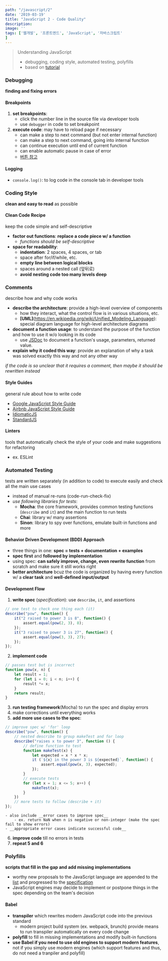 ```yaml
---
path: "/javascript/2"
date: '2019-03-19'
title: "JavaScript 2 - Code Quality"
description: 
image: ''
tags: ['웹개발', '프론트엔드', 'JavaScript', '자바스크립트'
]
---
```

> Understanding JavaScript
> - debugging, coding style, automated testing, polyfills
> - based on [tutorial](http://javascript.info/)

### Debugging
__finding and fixing errors__

#### Breakpoints
1. __set breakpoints__: 
    - click the number line in the source file via developer tools
    - use `debugger` in code to set breakpoint
2. __execute code__: may have to reload page if necessary
    - can make a step to next command (but not enter internal function)
    - can make a step to next command, going into internal function
    - can continue execution until end of current function
    - can enable automatic pause in case of error
    - [버튼 참고](http://javascript.info/debugging-chrome)

#### Logging
- `console.log()`: to log code in the console tab in developer tools

### Coding Style
__clean and easy to read__ as possible

#### Clean Code Recipe
keep the code simple and self-descriptive
- __factor out functions__: __replace a code piece w/ a function__
    - _functions should be self-descriptive_
- __space for readability__:
    - __indentation__: 2 spaces, 4 spaces, or tab
    - space after for/if/while, etc.
    - __empty line between logical blocks__
    - spaces around a nested call (앞뒤로)
    - __avoid nesting code too many levels deep__

### Comments
describe how and why code works
- __describe the architecture__: provide a high-level overview of components
    - how they interact, what the control flow is in various situations, etc.
    - __[UML]__(https://en.wikipedia.org/wiki/Unified_Modeling_Language): special diagram language for high-level architecture diagrams
- __document a function usage__: to understand the purpose of the function and how to use it w/o looking in its code
    - use [JSDoc](https://en.wikipedia.org/wiki/JSDoc) to document a function's usage, parameters, returned value.
- __explain why it coded this way__: provide an explanation of why a task was solved exactly this way and not any other way

_if the code is so unclear that it requires a comment, then maybe it should be rewritten instead_

#### Style Guides
general rule about how to write code
- [Google JavaScript Style Guide](https://google.github.io/styleguide/javascriptguide.xml)
- [Airbnb JavaScript Style Guide](https://github.com/airbnb/javascript)
- [IdiomaticJS](https://github.com/rwaldron/idiomatic.js)
- [StandardJS](https://standardjs.com/)

#### Linters
tools that automatically check the style of your code and make suggestions for refactoring
- ex. ESLint

### Automated Testing
tests are written separately (in addition to code) to execute easily and check all the main use cases
- instead of manual re-runs (code-run-check-fix)
- _use following libraries for tests_:
    - __Mocha__: the core framework, provides common testing functions (`describe` and `it`) and the main function to run tests
    - __Chai__: library w/ many assertions
    - __Sinon__: library to spy over functions, emulate built-in functions and more

#### Behavior Driven Development (BDD) Approach
- three things in one: __spec = tests + documentation + examples__
- __spec first__ and __followed by implementation__
- using spec: __can safely improve, change, even rewrite function__ from scratch and make sure it still works right
- __better architecture__ bcuz the code is organized by having every function w/ a __clear task__ and __well-defined input/output__

#### Development Flow
1. __write spec__ (_specification_): use `describe`, `it`, and assertions
```js
// one test to check one thing each (it)
describe("pow", function() {
    it("2 raised to power 3 is 8", function() {
        assert.equal(pow(2, 3), 8);
    });
    it("3 raised to power 3 is 27", function() {
        assert.equal(pow(3, 3), 27);
    });
});
```
2. __implement code__
```js
// passes test but is incorrect
function pow(x, n) {
    let result = 1;
    for (let i = 0; i < n; i++) {
        result *= x;
    }
    return result;
}
```
3. __run testing framework__(Mocha) to run the spec and display errors
4. make corrections until everything works
5. __add more use cases to the spec__: 
```js
// improve spec w/ 'for' loop
describe("pow", function() {
    // nested describe to group makeTest and for loop
    describe("raises x to power 3", function () {
        // define function to test
        function makeTest(x) {
            let expected = x * x * x;
            it (`${x} in the power 3 is ${expected}`, function() {
                assert.equal(pow(x, 3), expected);
            });
        }
        // execute tests
        for (let x = 1; x <= 5; x++) {
            makeTest(x);
        }
    })
    // more tests to follow (describe + it)
});
```
    - also include __error cases to improve spec__
        - ex. return NaN when n is negative or non-integer (make the spec fail to show errors)
    - __appropriate error cases indicate successful code__
6. __improve code__ till no errors in tests
7. __repeat 5 and 6__

### Polyfills
__scripts that fill in the gap and add missing implementations__
- worthy new proposals to the JavaScript language are appended to the [list](https://tc39.github.io/ecma262/) and progressed to the [specification](http://www.ecma-international.org/publications/standards/Ecma-262.htm)
- JavaScript engines may decide to implement or postpone things in the spec depending on the team's decision

#### Babel
- __transpiler__ which rewrites modern JavaScript code into the previous standard
    - modern project build system (ex. webpack, brunch) provide means to run transpiler automatically on every code change
- __polyfill__ to fill in missing implementations and modify built-in functions
- __use Babel if you need to use old engines to support modern features__, not if you simply use modern engines (which support features and thus, do not need a tranpiler and polyfill)
